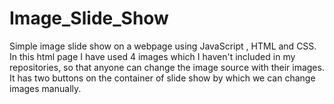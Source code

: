 # Image_Slide_Show
Simple image slide show on a webpage using JavaScript , HTML and CSS. 
In this html page I have used 4 images which I haven't included in my repositories, so that anyone can change the image source with their images. It has two buttons on the container of slide show by which we can change images manually.
